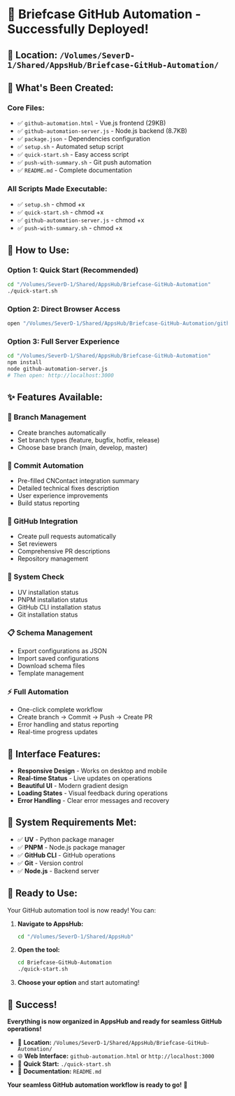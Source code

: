 # 🎉 Briefcase GitHub Automation - Successfully Deployed!

## 📍 **Location:** `/Volumes/SeverD-1/Shared/AppsHub/Briefcase-GitHub-Automation/`

## 🚀 **What's Been Created:**

### **Core Files:**
- ✅ `github-automation.html` - Vue.js frontend (29KB)
- ✅ `github-automation-server.js` - Node.js backend (8.7KB)
- ✅ `package.json` - Dependencies configuration
- ✅ `setup.sh` - Automated setup script
- ✅ `quick-start.sh` - Easy access script
- ✅ `push-with-summary.sh` - Git push automation
- ✅ `README.md` - Complete documentation

### **All Scripts Made Executable:**
- ✅ `setup.sh` - chmod +x
- ✅ `quick-start.sh` - chmod +x  
- ✅ `github-automation-server.js` - chmod +x
- ✅ `push-with-summary.sh` - chmod +x

## 🎯 **How to Use:**

### **Option 1: Quick Start (Recommended)**
```bash
cd "/Volumes/SeverD-1/Shared/AppsHub/Briefcase-GitHub-Automation"
./quick-start.sh
```

### **Option 2: Direct Browser Access**
```bash
open "/Volumes/SeverD-1/Shared/AppsHub/Briefcase-GitHub-Automation/github-automation.html"
```

### **Option 3: Full Server Experience**
```bash
cd "/Volumes/SeverD-1/Shared/AppsHub/Briefcase-GitHub-Automation"
npm install
node github-automation-server.js
# Then open: http://localhost:3000
```

## ✨ **Features Available:**

### **🌿 Branch Management**
- Create branches automatically
- Set branch types (feature, bugfix, hotfix, release)
- Choose base branch (main, develop, master)

### **📝 Commit Automation**
- Pre-filled CNContact integration summary
- Detailed technical fixes description
- User experience improvements
- Build status reporting

### **🐙 GitHub Integration**
- Create pull requests automatically
- Set reviewers
- Comprehensive PR descriptions
- Repository management

### **🔧 System Check**
- UV installation status
- PNPM installation status  
- GitHub CLI installation status
- Git installation status

### **📋 Schema Management**
- Export configurations as JSON
- Import saved configurations
- Download schema files
- Template management

### **⚡ Full Automation**
- One-click complete workflow
- Create branch → Commit → Push → Create PR
- Error handling and status reporting
- Real-time progress updates

## 🎨 **Interface Features:**

- **Responsive Design** - Works on desktop and mobile
- **Real-time Status** - Live updates on operations
- **Beautiful UI** - Modern gradient design
- **Loading States** - Visual feedback during operations
- **Error Handling** - Clear error messages and recovery

## 🔧 **System Requirements Met:**

- ✅ **UV** - Python package manager
- ✅ **PNPM** - Node.js package manager  
- ✅ **GitHub CLI** - GitHub operations
- ✅ **Git** - Version control
- ✅ **Node.js** - Backend server

## 📱 **Ready to Use:**

Your GitHub automation tool is now ready! You can:

1. **Navigate to AppsHub:**
   ```bash
   cd "/Volumes/SeverD-1/Shared/AppsHub"
   ```

2. **Open the tool:**
   ```bash
   cd Briefcase-GitHub-Automation
   ./quick-start.sh
   ```

3. **Choose your option** and start automating!

## 🎉 **Success!**

**Everything is now organized in AppsHub and ready for seamless GitHub operations!**

- 📁 **Location:** `/Volumes/SeverD-1/Shared/AppsHub/Briefcase-GitHub-Automation/`
- 🌐 **Web Interface:** `github-automation.html` or `http://localhost:3000`
- 🚀 **Quick Start:** `./quick-start.sh`
- 📖 **Documentation:** `README.md`

**Your seamless GitHub automation workflow is ready to go!** 🚀
